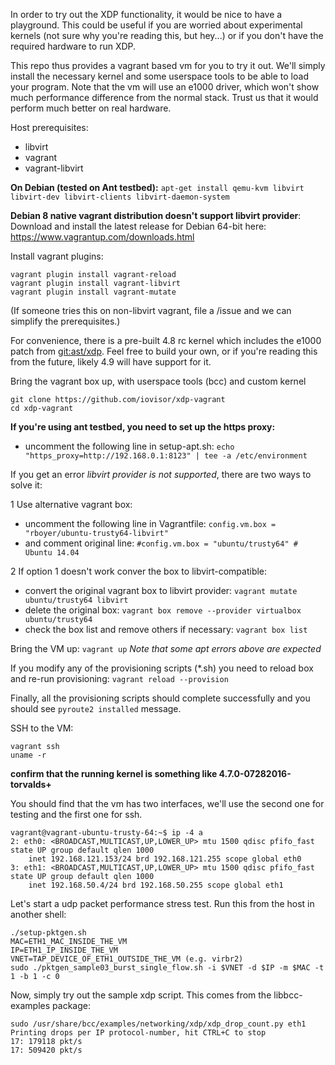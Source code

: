 In order to try out the XDP functionality, it would be nice to have a
playground. This could be useful if you are worried about experimental kernels
(not sure why you're reading this, but hey...) or if you don't have the required
hardware to run XDP.

This repo thus provides a vagrant based vm for you to try it out. We'll simply
install the necessary kernel and some userspace tools to be able to load your
program. Note that the vm will use an e1000 driver, which won't show much
performance difference from the normal stack. Trust us that it would perform
much better on real hardware.

Host prerequisites:
* libvirt
* vagrant
* vagrant-libvirt

**On Debian (tested on Ant testbed):** 
`apt-get install qemu-kvm libvirt libvirt-dev libvirt-clients libvirt-daemon-system`

**Debian 8 native vagrant distribution doesn't support libvirt provider**:
Download and install the latest release for Debian 64-bit here: https://www.vagrantup.com/downloads.html

Install vagrant plugins: 
```
vagrant plugin install vagrant-reload
vagrant plugin install vagrant-libvirt
vagrant plugin install vagrant-mutate
```

(If someone tries this on non-libvirt vagrant, file a /issue and we can
simplify the prerequisites.)

For convenience, there is a pre-built 4.8 rc kernel which includes the e1000
patch from [git:ast/xdp](http://git.kernel.org/cgit/linux/kernel/git/ast/bpf.git/commit/?h=xdp&id=e643c99556770a6b77c1330bcd9d28d578026788). Feel free to build your own, or if you're reading
this from the future, likely 4.9 will have support for it.

Bring the vagrant box up, with userspace tools (bcc) and custom kernel

```
git clone https://github.com/iovisor/xdp-vagrant
cd xdp-vagrant
```

**If you're using ant testbed, you need to set up the https proxy:** 
* uncomment the following line in setup-apt.sh:
`echo "https_proxy=http://192.168.0.1:8123" | tee -a /etc/environment`

If you get an error *libvirt provider is not supported*, there are two ways to solve it:

1 Use alternative vagrant box:

* uncomment the following line in Vagrantfile: `config.vm.box = "rboyer/ubuntu-trusty64-libvirt"`
* and comment original line: `#config.vm.box = "ubuntu/trusty64" # Ubuntu 14.04`

2 If option 1 doesn't work conver the box to libvirt-compatible:

* convert the original vagrant box to libvirt provider: `vagrant mutate ubuntu/trusty64 libvirt`
* delete the original box: `vagrant box remove --provider virtualbox ubuntu/trusty64`
* check the box list and remove others if necessary: `vagrant box list`

Bring the VM up: `vagrant up`
*Note that some apt errors above are expected*

If you modify any of the provisioning scripts (*.sh) you need to reload box and re-run provisioning:
`vagrant reload --provision`

Finally, all the provisioning scripts should complete successfully and you should see `pyroute2 installed` message.

SSH to the VM: 

```
vagrant ssh
uname -r
```

**confirm that the running kernel is something like 4.7.0-07282016-torvalds+**

You should find that the vm has two interfaces, we'll use the second one for
testing and the first one for ssh.

```
vagrant@vagrant-ubuntu-trusty-64:~$ ip -4 a
2: eth0: <BROADCAST,MULTICAST,UP,LOWER_UP> mtu 1500 qdisc pfifo_fast state UP group default qlen 1000
    inet 192.168.121.153/24 brd 192.168.121.255 scope global eth0
3: eth1: <BROADCAST,MULTICAST,UP,LOWER_UP> mtu 1500 qdisc pfifo_fast state UP group default qlen 1000
    inet 192.168.50.4/24 brd 192.168.50.255 scope global eth1
```

Let's start a udp packet performance stress test. Run this from the host in
another shell:

```
./setup-pktgen.sh
MAC=ETH1_MAC_INSIDE_THE_VM
IP=ETH1_IP_INSIDE_THE_VM
VNET=TAP_DEVICE_OF_ETH1_OUTSIDE_THE_VM (e.g. virbr2)
sudo ./pktgen_sample03_burst_single_flow.sh -i $VNET -d $IP -m $MAC -t 1 -b 1 -c 0
```

Now, simply try out the sample xdp script. This comes from the libbcc-examples
package:

```
sudo /usr/share/bcc/examples/networking/xdp/xdp_drop_count.py eth1
Printing drops per IP protocol-number, hit CTRL+C to stop
17: 179118 pkt/s
17: 509420 pkt/s
```
```
